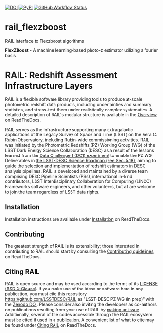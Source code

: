 [![DOI](https://zenodo.org/badge/223043497.svg)](https://zenodo.org/badge/latestdoi/223043497)
[![PyPI](https://img.shields.io/pypi/v/pz-rail-flexzboost?color=blue&logo=pypi&logoColor=white)](https://pypi.org/project/pz-rail-flexzboost/)
[![GitHub Workflow Status](https://img.shields.io/github/actions/workflow/status/LSSTDESC/rail_flexzboost/main.yml)](https://github.com/LSSTDESC/rail_flexzboost/actions/workflows/main.yml)

# rail_flexzboost

RAIL interface to Flexzboost algorithms

**FlexZBoost** - A machine learning-based photo-z estimator utilizing a fourier basis

# RAIL: Redshift Assessment Infrastructure Layers

RAIL is a flexible software library providing tools to produce at-scale photometric redshift data products, including uncertainties and summary statistics, and stress-test them under realistically complex systematics.
A detailed description of RAIL's modular structure is available in the [Overview](https://lsstdescrail.readthedocs.io/en/latest/source/overview.html) on ReadTheDocs.

RAIL serves as the infrastructure supporting many extragalactic applications of the Legacy Survey of Space and Time (LSST) on the Vera C. Rubin Observatory, including Rubin-wide commissioning activities. 
RAIL was initiated by the Photometric Redshifts (PZ) Working Group (WG) of the LSST Dark Energy Science Collaboration (DESC) as a result of the lessons learned from the [Data Challenge 1 (DC1) experiment](https://academic.oup.com/mnras/article/499/2/1587/5905416) to enable the PZ WG Deliverables in [the LSST-DESC Science Roadmap (see Sec. 5.18)](https://lsstdesc.org/assets/pdf/docs/DESC_SRM_latest.pdf), aiming to guide the selection and implementation of redshift estimators in DESC analysis pipelines.
RAIL is developed and maintained by a diverse team comprising DESC Pipeline Scientists (PSs), international in-kind contributors, LSST Interdisciplinary Collaboration for Computing (LINCC) Frameworks software engineers, and other volunteers, but all are welcome to join the team regardless of LSST data rights. 

## Installation

Installation instructions are available under [Installation](https://lsstdescrail.readthedocs.io/en/latest/source/installation.html) on ReadTheDocs.

## Contributing

The greatest strength of RAIL is its extensibility; those interested in contributing to RAIL should start by consulting the [Contributing guidelines](https://lsstdescrail.readthedocs.io/en/latest/source/contributing.html) on ReadTheDocs.

## Citing RAIL

RAIL is open source and may be used according to the terms of its [LICENSE](https://github.com/LSSTDESC/RAIL/blob/main/LICENSE) [(BSD 3-Clause)](https://opensource.org/licenses/BSD-3-Clause).
If you make use of the ideas or software here in any publication, you must cite this repository <https://github.com/LSSTDESC/RAIL> as "LSST-DESC PZ WG (in prep)" with the [Zenodo DOI](https://doi.org/10.5281/zenodo.7017551).
Please consider also inviting the developers as co-authors on publications resulting from your use of RAIL by [making an issue](https://github.com/LSSTDESC/RAIL/issues/new/choose).
Additionally, several of the codes accessible through the RAIL ecosystem must be cited if used in a publication.
A convenient list of what to cite may be found under [Citing RAIL](https://lsstdescrail.readthedocs.io/en/latest/source/citing.html) on ReadTheDocs.
